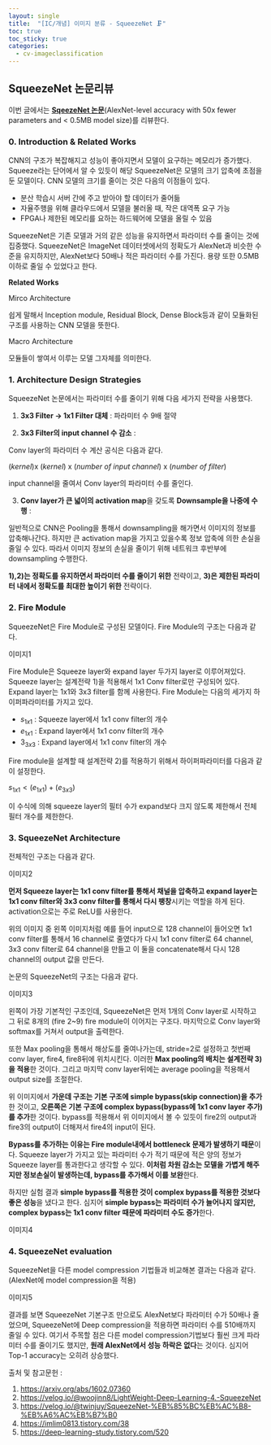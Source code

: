 ```yaml
---
layout: single
title:  "[IC/개념] 이미지 분류 - SqueezeNet 🗜️"
toc: true
toc_sticky: true
categories:
  - cv-imageclassification
---
```


## SqueezeNet 논문리뷰

이번 글에서는 [**<U>SqeezeNet 논문</U>**](https://arxiv.org/pdf/1602.07360.pdf)(AlexNet-level accuracy with 50x fewer parameters and < 0.5MB model size)를 리뷰한다.

### 0. Introduction & Related Works

CNN의 구조가 복잡해지고 성능이 좋아지면서 모델이 요구하는 메모리가 증가했다. Squeeze라는 단어에서 알 수 있듯이 해당 SqueezeNet은 모델의 크기 압축에 초점을 둔 모델이다. CNN 모델의 크기를 줄이는 것은 다음의 이점들이 있다.

* 분산 학습시 서버 간에 주고 받아야 할 데이터가 줄어듦
* 자율주행을 위해 클라우드에서 모델을 불러올 때, 작은 대역폭 요구 가능
* FPGA나 제한된 메모리를 요하는 하드웨어에 모델을 올릴 수 있음

SqueezeNet은 기존 모델과 거의 같은 성능을 유지하면서 파라미터 수를 줄이는 것에 집중했다. SqueezeNet은 ImageNet 데이터셋에서의 정확도가 AlexNet과 비슷한 수준을 유지하지만, AlexNet보다 50배나 적은 파라미터 수를 가진다. 용량 또한 0.5MB이하로 줄일 수 있었다고 한다.

**Related Works**

Mirco Architecture

쉽게 말해서 Inception module, Residual Block, Dense Block등과 같이 모듈화된 구조를 사용하는 CNN 모델을 뜻한다.

Macro Architecture

모듈들이 쌓여서 이루는 모델 그자체를 의미한다.



### 1. Architecture Design Strategies

SqueezeNet 논문에서는 파라미터 수를 줄이기 위해 다음 세가지 전략을 사용했다.

1) **3x3 Filter -> 1x1 Filter 대체** : 파라미터 수 9배 절약

2) **3x3 Filter의 input channel 수 감소** : 

Conv layer의 파라미터 수 계산 공식은 다음과 같다. 

$(kernel)$x $(kernel)$ x $(number$ $of$ $input$ $channel)$ x $(number$ $of$ $filter)$ 

input channel을 줄여서 Conv layer의 파라미터 수를 줄인다.

3) **Conv layer가 큰 넓이의 activation map**을 갖도록 **Downsample을 나중에 수행** :

일반적으로 CNN은 Pooling을 통해서 downsampling을 해가면서 이미지의 정보를 압축해나간다. 하지만 큰 activation map을 가지고 있을수록 정보 압축에 의한 손실을 줄일 수 있다. 따라서 이미지 정보의 손실을 줄이기 위해 네트워크 후반부에 downsampling 수행한다.

**1),2)는 정확도를 유지하면서 파라미터 수를 줄이기 위한** 전략이고, **3)은 제한된 파라미터 내에서 정확도를 최대한 높이기 위한** 전략이다.




### 2. Fire Module

SqueezeNet은 Fire Module로 구성된 모델이다. Fire Module의 구조는 다음과 같다.

이미지1

Fire Module은 Squeeze layer와 expand layer 두가지 layer로 이루어져있다. Squeeze layer는 설계전략 1)을 적용해서 1x1 Conv filter로만 구성되어 있다. Expand layer는 1x1와 3x3 filter를 함께 사용한다. Fire Module는 다음의 세가지 하이퍼파라미터를 가지고 있다.

* $s_{1x1}$ : Squeeze layer에서 1x1 conv filter의 개수
* $e_{1x1}$ : Expand layer에서 1x1 conv filter의 개수
* $3_{3x3}$ : Expand layer에서 1x1 conv filter의 개수

Fire module을 설계할 때 설계전략 2)를 적용하기 위해서 하이퍼파라미터를 다음과 같이 설정한다.

$s_{1x1}<(e_{1x1}) + (e_{3x3})$

이 수식에 의해 squeeze layer의 필터 수가 expand보다 크지 않도록 제한해서 전체 필터 개수를 제한한다.



### 3. SqueezeNet Architecture

전체적인 구조는 다음과 같다. 

이미지2

**먼저 Squeeze layer는 1x1 conv filter를 통해서 채널을 압축하고 expand layer는 1x1 conv filter와 3x3 conv filter를 통해서 다시 팽창**시키는 역할을 하게 된다. activation으로는 주로 ReLU를 사용한다.

위의 이미지 중 왼쪽 이미지처럼 예를 들어 input으로 128 channel이 들어오면 1x1 conv filter를 통해서 16 channel로 줄였다가 다시 1x1 conv filter로 64 channel, 3x3 conv filter로 64 channel을 만들고 이 둘을 concatenate해서 다시 128 channel의 output 값을 만든다.

논문의 SqueezeNet의 구조는 다음과 같다.

이미지3

왼쪽이 가장 기본적인 구조인데, SqueezeNet은 먼저 1개의 Conv layer로 시작하고 그 뒤로 8개의 (fire 2~9) fire module이 이어지는 구조다. 마지막으로 Conv layer와 softmax를 거쳐서 output을 출력한다. 

또한 Max pooling을 통해서 해상도를 줄여나가는데, stride=2로 설정하고 첫번째 conv layer, fire4, fire8뒤에 위치시킨다. 이러한 **Max pooling의 배치는 설계전략 3)을 적용**한 것이다. 그리고 마지막 conv layer뒤에는 average pooling을 적용해서  output size를 조절한다.

위 이미지에서 **가운데 구조는 기본 구조에 simple bypass(skip connection)을 추가**한 것이고, **오른쪽은 기본 구조에 complex bypass(bypass에 1x1 conv layer 추가)를 추가**한 것이다. bypass를 적용해서 위 이미지에서 볼 수 있듯이 fire2의 output과 fire3의 output이 더해져서 fire4의 input이 된다.

**Bypass를 추가하는 이유는 Fire module내에서 bottleneck 문제가 발생하기 때문**이다. Squeeze layer가 가지고 있는 파라미터 수가 적기 때문에 적은 양의 정보가 Squeeze layer를 통과한다고 생각할 수 있다. **이처럼 차원 감소는 모델을 가볍게 해주지만 정보손실이 발생하는데, bypass를 추가해서 이를 보완**한다.

하지만 실험 결과 **simple bypass를 적용한 것이 complex bypass를 적용한 것보다 좋은 성능**을 냈다고 한다. 심지어 **simple bypass는 파라미터 수가 늘어나지 않지만, complex bypass는 1x1 conv filter 때문에 파라미터 수도 증가**한다.

이미지4




### 4. SqueezeNet evaluation

SqueezeNet을 다른 model compression 기법들과 비교해본 결과는 다음과 같다. (AlexNet에 model compression을 적용)

이미지5

결과를 보면 SqueezeNet 기본구조 만으로도 AlexNet보다 파라미터 수가 50배나 줄었으며, SqueezeNet에 Deep compression을 적용하면 파라미터 수를 510배까지 줄일 수 있다. 여기서 주목할 점은 다른 model compression기법보다 훨씬 크게 파라미터 수를 줄이기도 했지만, **원래 AlexNet에서 성능 하락은 없다**는 것이다. 심지어 Top-1 accuracy는 오히려 상승했다.

출처 및 참고문헌 :

1. https://arxiv.org/abs/1602.07360
2. https://velog.io/@woojinn8/LightWeight-Deep-Learning-4.-SqueezeNet
3. https://velog.io/@twinjuy/SqueezeNet-%EB%85%BC%EB%AC%B8-%EB%A6%AC%EB%B7%B0
4. https://imlim0813.tistory.com/38
5. https://deep-learning-study.tistory.com/520
